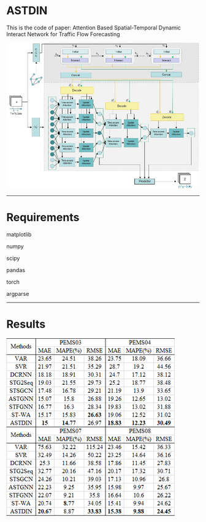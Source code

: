 # ASTDIN
This is the code of paper: Attention Based Spatial-Temporal Dynamic Interact Network for Traffic Flow Forecasting

![image1](./images/figure2.jpg)



---

# Requirements

matplotlib

numpy

scipy

pandas

torch

argparse



---

# Results

![image2](./images/result.png)